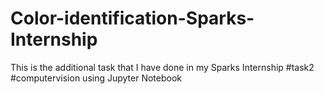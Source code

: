 # Color-identification-Sparks-Internship
This is the additional task that I have done in my Sparks Internship #task2 #computervision using Jupyter Notebook
